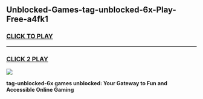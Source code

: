 
## Unblocked-Games-tag-unblocked-6x-Play-Free-a4fk1
<h3>
<a href="https://premium76.site?title=tag-unblocked-6x&ref=12A">CLICK TO PLAY</a></h3>
<hr>

<h3>
<a href="https://premium76.site?title=tag-unblocked-6x&ref=12A">CLICK 2 PLAY</a>
  
</h3>

<a href="https://premium76.site?title=tag-unblocked-6x&ref=12A"><img src="https://clearcache.store/games.png"></a>


**tag-unblocked-6x games unblocked: Your Gateway to Fun and Accessible Online Gaming**
